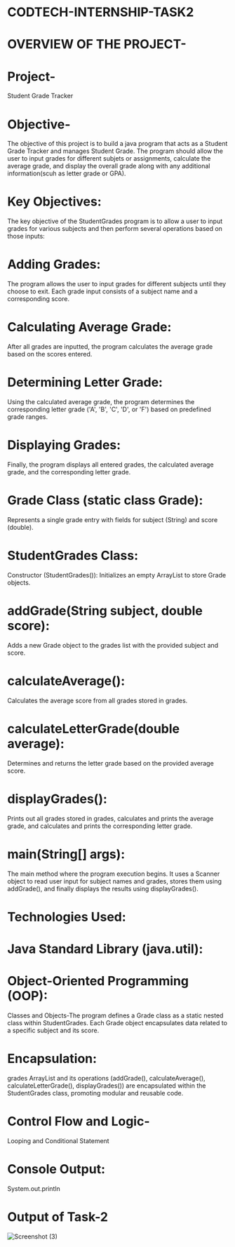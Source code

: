 # CODTECH-INTERNSHIP-TASK2
# OVERVIEW OF THE PROJECT-
# Project- 
Student Grade Tracker 
# Objective-
The objective of this project is to build a java program that acts as a Student Grade Tracker and manages Student Grade. The program should allow the user to input grades for different subjets or assignments, calculate the average grade, and display the overall grade along with any additional information(scuh as letter grade or GPA).
#
# Key Objectives:
 The key objective of the StudentGrades program is to allow a user to input grades for various subjects and then perform several operations based on those inputs:
# Adding Grades: 
The program allows the user to input grades for different subjects until they choose to exit. Each grade input consists of a subject name and a corresponding score.
# Calculating Average Grade: 
After all grades are inputted, the program calculates the average grade based on the scores entered.
# Determining Letter Grade:
Using the calculated average grade, the program determines the corresponding letter grade ('A', 'B', 'C', 'D', or 'F') based on predefined grade ranges.
 # Displaying Grades: 
 Finally, the program displays all entered grades, the calculated average grade, and the corresponding letter grade.
#
#  Grade Class (static class Grade):
 Represents a single grade entry with fields for subject (String) and score (double).
# StudentGrades Class:
 Constructor (StudentGrades()): Initializes an empty ArrayList to store Grade objects.
# addGrade(String subject, double score):
Adds a new Grade object to the grades list with the provided subject and score.
# calculateAverage():
Calculates the average score from all grades stored in grades.
# calculateLetterGrade(double average): 
Determines and returns the letter grade based on the provided average score.
# displayGrades():
Prints out all grades stored in grades, calculates and prints the average grade, and calculates and prints the corresponding letter grade.
# main(String[] args):
The main method where the program execution begins. It uses a Scanner object to read user input for subject names and grades, stores them using addGrade(), and finally displays the results using displayGrades().
#
# Technologies Used:
# Java Standard Library (java.util):
# Object-Oriented Programming (OOP):
Classes and Objects-The program defines a Grade class as a static nested class within StudentGrades. Each Grade object encapsulates data related to a specific subject and its score.
# Encapsulation:
grades ArrayList and its operations (addGrade(), calculateAverage(), calculateLetterGrade(), displayGrades()) are encapsulated within the StudentGrades class, promoting modular and reusable code.
# Control Flow and Logic-
Looping and Conditional Statement 
# Console Output:
System.out.println
# 
# Output of Task-2
![Screenshot (3)](https://github.com/user-attachments/assets/ff26d33d-10ca-46b0-a17e-28ae8d339fcf)
